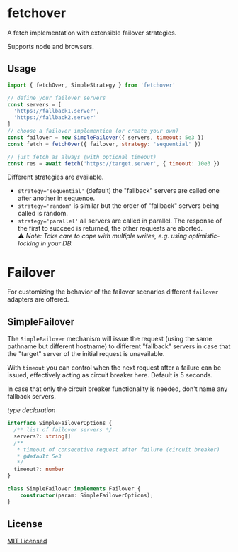 # fetchover

A fetch implementation with extensible failover strategies.

Supports node and browsers.

## Usage

```js
import { fetchOver, SimpleStrategy } from 'fetchover'

// define your failover servers
const servers = [
  'https://fallback1.server',
  'https://fallback2.server'
]
// choose a failover implemention (or create your own)
const failover = new SimpleFailover({ servers, timeout: 5e3 })
const fetch = fetchOver({ failover, strategy: 'sequential' })

// just fetch as always (with optional timeout)
const res = await fetch('https://target.server', { timeout: 10e3 })
```

Different strategies are available.
- `strategy='sequential'` (default) the "fallback" servers are called one after
  another in sequence.  
- `strategy='random'` is similar but the order of "fallback" servers being
  called is random.  
- `strategy='parallel'` all servers are called in parallel. The response of the
  first to succeed is returned, the other requests are aborted.  
  ⚠️ *Note: Take care to cope with multiple writes, e.g. using*
  *optimistic-locking in your DB.*

# Failover

For customizing the behavior of the failover scenarios different `failover`
adapters are offered.

## SimpleFailover

The `SimpleFailover` mechanism will issue the request (using the same pathname
but different hostname) to different "fallback" servers in case that the
"target" server of the initial request is unavailable.

With `timeout` you can control when the next request after a failure can be
issued, effectively acting as circuit breaker here. Default is 5 seconds.

In case that only the circuit breaker functionality is needed, don't name any
fallback servers.

*type declaration*

```ts
interface SimpleFailoverOptions {
  /** list of failover servers */
  servers?: string[]
  /**
   * timeout of consecutive request after failure (circuit breaker)
   * @default 5e3
   */
  timeout?: number
}

class SimpleFailover implements Failover {
    constructor(param: SimpleFailoverOptions);
}
```

## License

[MIT Licensed](./LICENSE)